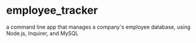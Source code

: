# employee_tracker
a command line app that manages a company's employee database, using Node.js, Inquirer, and MySQL
